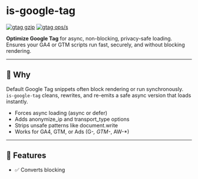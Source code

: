 # is-google-tag

[![gtag gzip](https://img.shields.io/endpoint?url=https://raw.githubusercontent.com/yvancg/optimizers/main/metrics/gtag.js.json)](./metrics/gtag.js.json)
[![gtag ops/s](https://img.shields.io/endpoint?url=https://raw.githubusercontent.com/yvancg/optimizers/main/bench/gtag.json)](./bench/gtag.json)

**Optimize Google Tag** for async, non-blocking, privacy-safe loading.
Ensures your GA4 or GTM scripts run fast, securely, and without blocking rendering.

---

## 🚀 Why

Default Google Tag snippets often block rendering or run synchronously.
`is-google-tag` cleans, rewrites, and re-emits a safe async version that loads instantly.
- Forces async loading (async or defer)
- Adds anonymize_ip and transport_type options
- Strips unsafe patterns like document.write
- Works for GA4, GTM, or Ads (G-*, GTM-*, AW-*)

---

## 🌟 Features

- ✅ Converts blocking <script> to async or defer
- ✅ Adds privacy (anonymize_ip: true) automatically
- ✅ Uses non-blocking beacon transport
- ✅ Works in browsers, Node, or edge runtimes
- ✅ Output remains valid HTML 

---

## 📦 Usage

```js
import { optimizeGTag } from './gtag.js';

const raw = `
<script src="https://www.googletagmanager.com/gtag/js?id=G-ABC123"></script>
<script>
  window.dataLayer = window.dataLayer || [];
  function gtag(){dataLayer.push(arguments);}
  gtag('js', new Date());
  gtag('config', 'G-ABC123');
</script>`;

console.log(optimizeGTag(raw));
```
**Output:**
```html
<!-- Optimized Google Tag -->
<script async src="https://www.googletagmanager.com/gtag/js?id=G-ABC123"></script>
<script>
  window.dataLayer = window.dataLayer || [];
  function gtag(){dataLayer.push(arguments);}
  gtag('js', Date.now());
  gtag('config', 'G-ABC123', { transport_type: 'beacon', anonymize_ip: true });
</script>
```

---

## 🧠 API

```ts
optimizeGTag(input: string, opts?: {
  anonymizeIP?: boolean;     // default true
  transport?: 'beacon'|'xhr'|'image'; // default 'beacon'
  async?: boolean;           // true = async, false = defer
  idFallback?: string;       // default 'G-XXXXXX'
}): string
```

---

## 🧪 Browser test

Clone the repo, open `gtag-test.html` — interactive test in your browser  
or click 👉🏻 [Google Tag Demo](https://yvancg.github.io/optimizers/is-google-tag/gtag-test.html)

---

## 🛠 Development

This module is standalone. You can copy `gtag.js` into your own project.  
No `npm install` or build step required.

### Node one-liners

```bash
node --input-type=module -e "import('./gtag.js').then(m=>console.log(m.optimizeGTag('<script src=https://www.googletagmanager.com/gtag/js?id=G-TEST></script>')))"
```

---

## 🪪 License

MIT License  

Copyright (c) 2025 **Y Consulting LLC**

Permission is hereby granted, free of charge, to any person obtaining a copy
of this software and associated documentation files (the "Software"), to deal
in the Software without restriction, including without limitation the rights
to use, copy, modify, merge, publish, distribute, sublicense, and/or sell
copies of the Software, and to permit persons to whom the Software is
furnished to do so, subject to the following conditions:

The above copyright notice and this permission notice shall be included in
all copies or substantial portions of the Software.

THE SOFTWARE IS PROVIDED "AS IS", WITHOUT WARRANTY OF ANY KIND, EXPRESS OR
IMPLIED, INCLUDING BUT NOT LIMITED TO THE WARRANTIES OF MERCHANTABILITY,
FITNESS FOR A PARTICULAR PURPOSE AND NONINFRINGEMENT. IN NO EVENT SHALL THE
AUTHORS OR COPYRIGHT HOLDERS BE LIABLE FOR ANY CLAIM, DAMAGES OR OTHER
LIABILITY, WHETHER IN AN ACTION OF CONTRACT, TORT OR OTHERWISE, ARISING FROM,
OUT OF OR IN CONNECTION WITH THE SOFTWARE OR THE USE OR OTHER DEALINGS IN
THE SOFTWARE.

---

## ❤️ Support the project

If this library helped you, consider sponsoring its maintenance.

### GitHub Sponsors

[👉 Sponsor me on GitHub](https://github.com/sponsors/yvancg)

### Buy Me a Coffee

[☕ Support via BuyMeACoffee](https://buymeacoffee.com/yconsulting)

### Custom link
[💸 Direct Contribution via Paypal](https://paypal.me/ComicStylePortrait)
